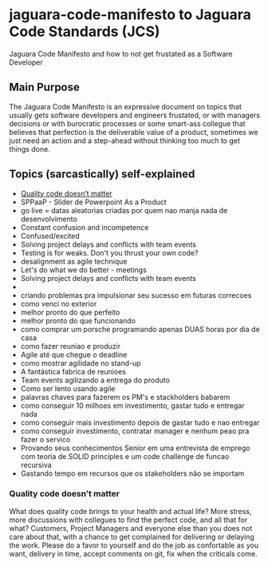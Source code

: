 # jaguara-code-manifesto to Jaguara Code Standards (JCS)
Jaguara Code Manifesto and how to not get frustated as a Software Developer

## Main Purpose
The Jaguara Code Manifesto is an expressive document on topics that usually gets software developers and engineers frustated, or with managers decisions or with burocratic processes or some smart-ass collegue that believes that perfection is the deliverable value of a product, sometimes we just need an action and a step-ahead without thinking too much to get things done.

## Topics (sarcastically) self-explained
- [Quality code doesn’t matter](#quality-code-doesnt-matter)
- SPPaaP - Slider de Powerpoint As a Product
- go live = datas aleatorias criadas por quem nao manja nada de desenvolvimento
- Constant confusion and incompetence
- Confused/excited
- Solving project delays and conflicts with team events
- Testing is for weaks. Don't you thrust your own code?
- desalignment as agile technique
- Let's do what we do better - meetings
- Solving project delays and conflicts with team events
- 
- criando problemas pra impulsionar seu sucesso em futuras correcoes
- como venci no exterior
- melhor pronto do que perfeito
- melhor pronto do que funcionando
- como comprar um porsche programando apenas DUAS horas por dia de casa
- como fazer reuniao e produzir
- Agile até que chegue o deadline
- como mostrar agilidade no stand-up
- A fantástica fabrica de reunioes
- Team events agilizando a entrega do produto
- Como ser lento usando agile
- palavras chaves para fazerem os PM's e stackholders babarem
- como conseguir 10 milhoes em investimento, gastar tudo e entregar nada
- como conseguir mais investimento depois de gastar tudo e nao entregar
- como conseguir investimento, contratar manager e nenhum peao pra fazer o servico
- Provando seus conhecimentos Senior em uma entrevista de emprego com teoria de SOLID principles e um code challenge de funcao recursiva
- Gastando tempo em recursos que os stakeholders não se importam

### Quality code doesn’t matter
What does quality code brings to your health and actual life? More stress, more discussions with collegues to find the perfect code, and all that for what? Customers, Project Managers and everyone else than you does not care about that, with a chance to get complained for delivering or delaying the work. Please do a favor to yourself and do the job as confortable as you want, delivery in time, accept comments on git, fix when the criticals come.
